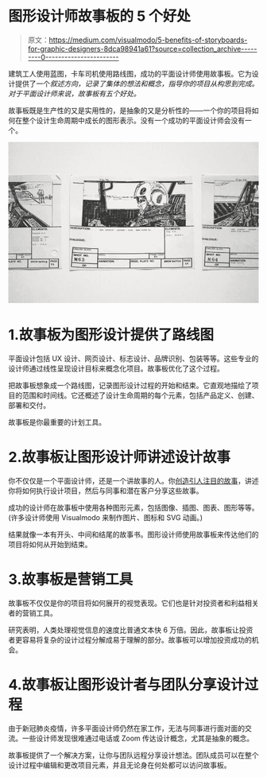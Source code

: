 # 图形设计师故事板的 5 个好处

> 原文：<https://medium.com/visualmodo/5-benefits-of-storyboards-for-graphic-designers-8dca98941a61?source=collection_archive---------0----------------------->

建筑工人使用蓝图，卡车司机使用路线图，成功的平面设计师使用故事板。它为设计提供了一个*叙述方向，记录了集体的想法和概念，指导你的项目从构思到完成。对于平面设计师来说，故事板有五个好处。*

故事板既是生产性的又是实用性的，是抽象的又是分析性的——一个你的项目将如何在整个设计生命周期中成长的图形表示。没有一个成功的平面设计师会没有一个。

![](img/915f76ba6c387e0a4c8be70faf3f1bb7.png)

# 1.故事板为图形设计提供了路线图

平面设计包括 UX 设计、网页设计、标志设计、品牌识别、包装等等。这些专业的设计师通过线性呈现设计目标来概念化项目。故事板优化了这个过程。

把故事板想象成一个路线图，记录图形设计过程的开始和结束。它直观地描绘了项目的范围和时间线。它还概述了设计生命周期的每个元素，包括产品定义、创建、部署和交付。

故事板是你最重要的计划工具。

# 2.故事板让图形设计师讲述设计故事

你不仅仅是一个平面设计师，还是一个讲故事的人。你[创造引人注目的故事](https://visualmodo.com/graphic-design-learning-tips/)，讲述你将如何执行设计项目，然后与同事和潜在客户分享这些故事。

成功的设计师在故事板中使用各种图形元素，包括图像、插图、图表、图形等等。(许多设计师使用 Visualmodo 来制作图片、图标和 SVG 动画。)

结果就像一本有开头、中间和结尾的故事书。图形设计师使用故事板来传达他们的项目将如何从开始到结束。

# 3.故事板是营销工具

故事板不仅仅是你的项目将如何展开的视觉表现。它们也是针对投资者和利益相关者的营销工具。

研究表明，人类处理视觉信息的速度比普通文本快 6 万倍。因此，故事板让投资者更容易将复杂的设计过程分解成易于理解的部分。故事板可以增加投资成功的机会。

# 4.故事板让图形设计者与团队分享设计过程

由于新冠肺炎疫情，许多平面设计师仍然在家工作，无法与同事进行面对面的交流。一些设计师发现很难通过电话或 Zoom 传达设计概念，尤其是抽象的概念。

故事板提供了一个解决方案，让你与团队远程分享设计想法。团队成员可以在整个设计过程中编辑和更改项目元素，并且无论身在何处都可以访问故事板。